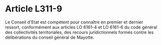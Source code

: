 # Article L311-9

Le Conseil d'Etat est compétent pour connaître en premier et dernier ressort, conformément aux articles LO 6161-4 et LO 6161-6 du code général des collectivités territoriales, des recours juridictionnels formés contre les délibérations du conseil général de Mayotte.

